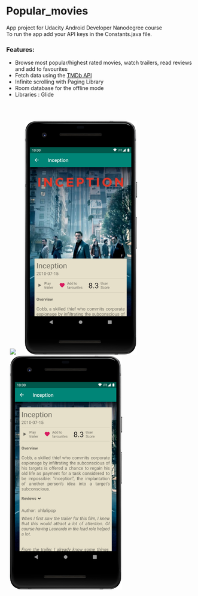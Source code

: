 # Popular_movies

App project for Udacity Android Developer Nanodegree course <br>
To run the app add your API keys in the Constants.java file.

### Features:
* Browse most popular/highest rated movies, watch trailers, read reviews and add to favourites
* Fetch data using the  <a href="https://www.themoviedb.org" target="_blank">TMDb API</a>
* Infinite scrolling with Paging Library
* Room database for the offline mode
* Libraries : Glide
<br>
<br>
<p>
<img hspace="10" src="s1.png" width="300px"/> 
<img hspace="10" src="s2.png" width="300px"/> 
<img hspace="10" src="s3.png" width="300px"/>
</p>
